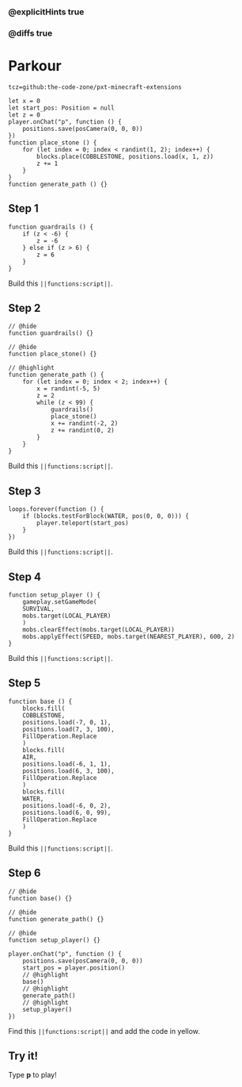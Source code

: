 ### @explicitHints true

### @diffs true

# Parkour

```package
tcz=github:the-code-zone/pxt-minecraft-extensions
```

```template
let x = 0
let start_pos: Position = null
let z = 0
player.onChat("p", function () {
    positions.save(posCamera(0, 0, 0))
})
function place_stone () {
    for (let index = 0; index < randint(1, 2); index++) {
        blocks.place(COBBLESTONE, positions.load(x, 1, z))
        z += 1
    }
}
function generate_path () {}
```

## Step 1

```blocks
function guardrails () {
    if (z < -6) {
        z = -6
    } else if (z > 6) {
        z = 6
    }
}
```

Build this ``||functions:script||``.

## Step 2

```blocks
// @hide
function guardrails() {}

// @hide
function place_stone() {}

// @highlight
function generate_path () {
    for (let index = 0; index < 2; index++) {
        x = randint(-5, 5)
        z = 2
        while (z < 99) {
            guardrails()
            place_stone()
            x += randint(-2, 2)
            z += randint(0, 2)
        }
    }
}
```

Build this ``||functions:script||``.

## Step 3

```blocks
loops.forever(function () {
    if (blocks.testForBlock(WATER, pos(0, 0, 0))) {
        player.teleport(start_pos)
    }
})
```

Build this ``||functions:script||``.

## Step 4

```blocks
function setup_player () {
    gameplay.setGameMode(
    SURVIVAL,
    mobs.target(LOCAL_PLAYER)
    )
    mobs.clearEffect(mobs.target(LOCAL_PLAYER))
    mobs.applyEffect(SPEED, mobs.target(NEAREST_PLAYER), 600, 2)
}
```

Build this ``||functions:script||``.

## Step 5

```blocks
function base () {
    blocks.fill(
    COBBLESTONE,
    positions.load(-7, 0, 1),
    positions.load(7, 3, 100),
    FillOperation.Replace
    )
    blocks.fill(
    AIR,
    positions.load(-6, 1, 1),
    positions.load(6, 3, 100),
    FillOperation.Replace
    )
    blocks.fill(
    WATER,
    positions.load(-6, 0, 2),
    positions.load(6, 0, 99),
    FillOperation.Replace
    )
}
```

Build this ``||functions:script||``.

## Step 6

```blocks
// @hide
function base() {}

// @hide
function generate_path() {}

// @hide
function setup_player() {}

player.onChat("p", function () {
    positions.save(posCamera(0, 0, 0))
    start_pos = player.position()
    // @highlight
    base()
    // @highlight
    generate_path()
    // @highlight
    setup_player()
})
```

Find this ``||functions:script||`` and add the code in yellow.

## Try it!

Type **p** to play!